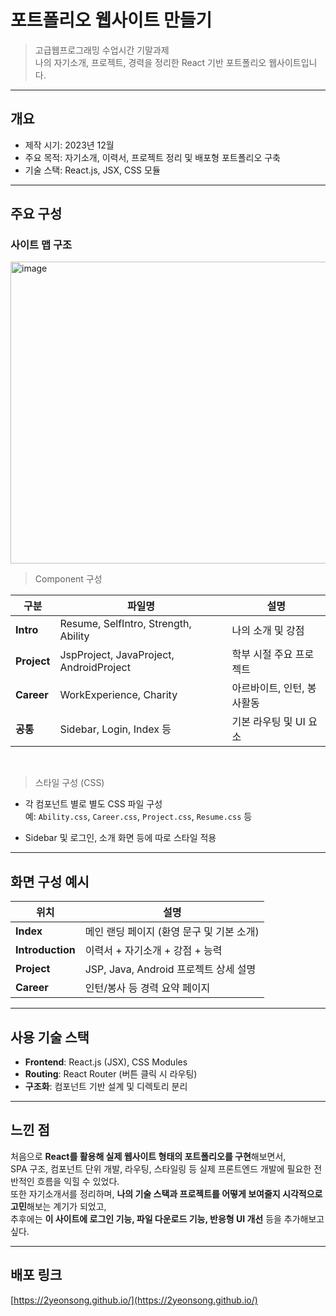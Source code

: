 # 포트폴리오 웹사이트 만들기

> 고급웹프로그래밍 수업시간 기말과제<br>
> 나의 자기소개, 프로젝트, 경력을 정리한 React 기반 포트폴리오 웹사이트입니다.  

---

## 개요

- 제작 시기: 2023년 12월
- 주요 목적: 자기소개, 이력서, 프로젝트 정리 및 배포형 포트폴리오 구축
- 기술 스택: React.js, JSX, CSS 모듈

---

## 주요 구성

### 사이트 맵 구조
<img width="1125" height="483" alt="image" src="https://github.com/user-attachments/assets/61513a98-a567-47ec-adc9-77552e81bdac" />

<br>

> Component 구성

| 구분 | 파일명 | 설명 |
|------|--------|------|
| **Intro** | Resume, SelfIntro, Strength, Ability | 나의 소개 및 강점 |
| **Project** | JspProject, JavaProject, AndroidProject | 학부 시절 주요 프로젝트 |
| **Career** | WorkExperience, Charity | 아르바이트, 인턴, 봉사활동 |
| **공통** | Sidebar, Login, Index 등 | 기본 라우팅 및 UI 요소 |

<br>

> 스타일 구성 (CSS)

- 각 컴포넌트 별로 별도 CSS 파일 구성  
  예: `Ability.css`, `Career.css`, `Project.css`, `Resume.css` 등

- Sidebar 및 로그인, 소개 화면 등에 따로 스타일 적용

---

## 화면 구성 예시

| 위치 | 설명 |
|------|------|
| **Index** | 메인 랜딩 페이지 (환영 문구 및 기본 소개) |
| **Introduction** | 이력서 + 자기소개 + 강점 + 능력 |
| **Project** | JSP, Java, Android 프로젝트 상세 설명 |
| **Career** | 인턴/봉사 등 경력 요약 페이지 |

---

## 사용 기술 스택

- **Frontend**: React.js (JSX), CSS Modules
- **Routing**: React Router (버튼 클릭 시 라우팅)
- **구조화**: 컴포넌트 기반 설계 및 디렉토리 분리

---

## 느낀 점

처음으로 **React를 활용해 실제 웹사이트 형태의 포트폴리오를 구현**해보면서,  
SPA 구조, 컴포넌트 단위 개발, 라우팅, 스타일링 등 실제 프론트엔드 개발에 필요한 전반적인 흐름을 익힐 수 있었다.
<br>
또한 자기소개서를 정리하며, **나의 기술 스택과 프로젝트를 어떻게 보여줄지 시각적으로 고민**해보는 계기가 되었고,  
추후에는 **이 사이트에 로그인 기능, 파일 다운로드 기능, 반응형 UI 개선** 등을 추가해보고 싶다.

---

## 배포 링크

[https://2yeonsong.github.io/](https://2yeonsong.github.io/)
